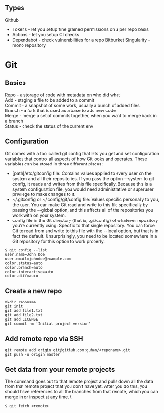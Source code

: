 
## Types
Github
- Tokens - let you setup fine grained permissions on a per repo basis
- Actions - let you setup CI checks 
- Dependabot - check vulnerabilities for a repo
Bitbucket
Singularity - mono repository



# Git

## Basics
Repo - a storage of code with metadata on who did what \
Add - staging a file to be added to a commit \
Commit - a snapshot of some work, usually a bunch of added files \
Branch - a fork that is used as a base to add new code \
Merge - merge a set of commits together, when you want to merge back in a branch \
Status - check the status of the current env 

## Configuration
Git comes with a tool called git config that lets you get and set configuration variables that control all aspects of how Git looks and operates. These variables can be stored in three different places: 
- [path]/etc/gitconfig file: Contains values applied to every user on the system and all their repositories. If you pass the option --system to git config, it reads and writes from this file specifically. Because this is a system configuration file, you would need administrative or superuser privilege to make changes to it. 
- ~/.gitconfig or ~/.config/git/config file: Values specific personally to you, the user. You can make Git read and write to this file specifically by passing the --global option, and this affects all of the repositories you work with on your system.
- config file in the Git directory (that is, .git/config) of whatever repository you’re currently using: Specific to that single repository. You can force Git to read from and write to this file with the --local option, but that is in fact the default. Unsurprisingly, you need to be located somewhere in a Git repository for this option to work properly.

```
$ git config --list 
user.name=John Doe 
user.email=johndoe@example.com 
color.status=auto 
color.branch=auto 
color.interactive=auto 
color.diff=auto
```

## Create a new repo
```
mkdir reponame 
git init 
git add file1.txt 
git add file2.txt 
git add LICENSE 
git commit -m 'Initial project version'
```

## Add remote repo via SSH
```
git remote add origin git@github.com:guhan/<reponame>.git 
git push -u origin master`
```

## Get data from your remote projects
The command goes out to that remote project and pulls down all the data from that remote project that you don’t have yet. After you do this, you should have references to all the branches from that remote, which you can merge in or inspect at any time. \

`$ git fetch <remote>`
